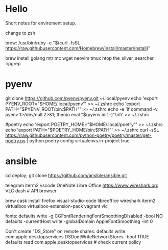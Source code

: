 # Hello
Short notes for enviroment setup.

change to zsh

brew: /usr/bin/ruby -e "$(curl -fsSL https://raw.githubusercontent.com/Homebrew/install/master/install)"

brew install golang mtr mc wget neovim tmux htop the_silver_searcher ripgrep

# pyenv
git clone https://github.com/pyenv/pyenv.git ~/.local/pyenv
echo 'export PYENV_ROOT="$HOME/.local/pyenv"' >> ~/.zshrc
echo 'export PATH="$PYENV_ROOT/bin:$PATH"' >> ~/.zshrc
echo -e 'if command -v pyenv 1>/dev/null 2>&1; then\n  eval "$(pyenv init -)"\nfi' >> ~/.zshrc

#poetry
echo 'export POETRY_HOME="$HOME/.local/poetry"' >> ~/.zshrc
echo 'export PATH="$POETRY_HOME/bin:$PATH"' >> ~/.zshrc
curl -sSL https://raw.githubusercontent.com/python-poetry/poetry/master/get-poetry.py | python
poetry config virtualenvs.in-project true

# ansible
cd deploy; git clone https://github.com/ansible/ansible.git

telegram
iterm2
vscode
OneNote
Libre Office
https://www.wireshark.org
VLC
dash # API browser

brew cask install firefox visual-studio-code libreoffice wireshark iterm2 virtualbox virtualbox-extension-pack vagrant vlc

fonts:
defaults write -g CGFontRenderingFontSmoothingDisabled -bool NO
defaults -currentHost write -globalDomain AppleFontSmoothing -int 0

Don't create "DS_Store" on remote shares:
defaults write com.apple.desktopservices DSDontWriteNetworkStores -bool TRUE
defaults read com.apple.desktopservices # check current policy
